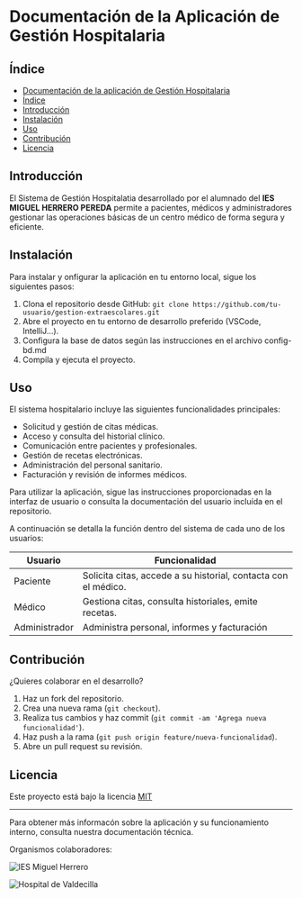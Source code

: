# Documentación de la Aplicación de Gestión Hospitalaria

## Índice
- [Documentación de la aplicación de Gestión Hospitalaria]()
 - [Índice](#Índice)
 - [Introducción](#Introducción)
 - [Instalación](#Instalación)
 - [Uso](#Uso)
 - [Contribución](#Contribución)
 - [Licencia](#Licencia)

 ## Introducción

 El Sistema de Gestión Hospitalatia desarrollado por el alumnado del **IES MIGUEL HERRERO PEREDA** permite a pacientes, médicos y administradores gestionar las operaciones básicas de un centro médico de forma segura y eficiente.

## Instalación

Para instalar y onfigurar la aplicación en tu entorno local, sigue los siguientes pasos:
1. Clona el repositorio desde GitHub:
``git clone https://github.com/tu-usuario/gestion-extraescolares.git``
2. Abre el proyecto en tu entorno de desarrollo preferido (VSCode, IntelliJ...).
3. Configura la base de datos según las instrucciones en el archivo config-bd.md
4. Compila y ejecuta el proyecto.

## Uso
El sistema hospitalario incluye las siguientes funcionalidades principales:
- Solicitud y gestión de citas médicas.
- Acceso y consulta del historial clínico.
- Comunicación entre pacientes y profesionales.
- Gestión de recetas electrónicas.
- Administración del personal sanitario.
- Facturación y revisión de informes médicos.

Para utilizar la aplicación, sigue las instrucciones proporcionadas en la interfaz de usuario o consulta la documentación del usuario incluída en el repositorio.

A continuación se detalla la función dentro del sistema de cada uno de los usuarios:

| **Usuario** | **Funcionalidad** |
|------------|--------------|
| Paciente | Solicita citas, accede a su historial, contacta con el médico. |
| Médico | Gestiona citas, consulta historiales, emite recetas. |
| Administrador | Administra personal, informes y facturación |

## Contribución
¿Quieres colaborar en el desarrollo?

1. Haz un fork del repositorio.
2. Crea una nueva rama (``git checkout``).
3. Realiza tus cambios y haz commit (``git commit -am 'Agrega nueva funcionalidad'``).
4. Haz push a la rama (``git push origin feature/nueva-funcionalidad``).
5. Abre un pull request su revisión.

## Licencia

Este proyecto está bajo la licencia [MIT](https://opensource.org/license/MIT)

---

Para obtener más informacón sobre la aplicación y su funcionamiento interno, consulta nuestra documentación técnica.

Organismos colaboradores:

![IES Miguel Herrero]()

![Hospital de Valdecilla](https://www.eiivaldecilla.es/wp-content/uploads/5525-nuevo-logo-valdecilla.jpg)